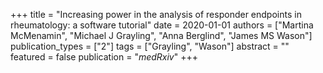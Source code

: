 +++
title = "Increasing power in the analysis of responder endpoints in rheumatology: a software tutorial"
date = 2020-01-01
authors = ["Martina McMenamin", "Michael J Grayling", "Anna Berglind", "James MS Wason"]
publication_types = ["2"]
tags = ["Grayling", "Wason"]
abstract = ""
featured = false
publication = "*medRxiv*"
+++

